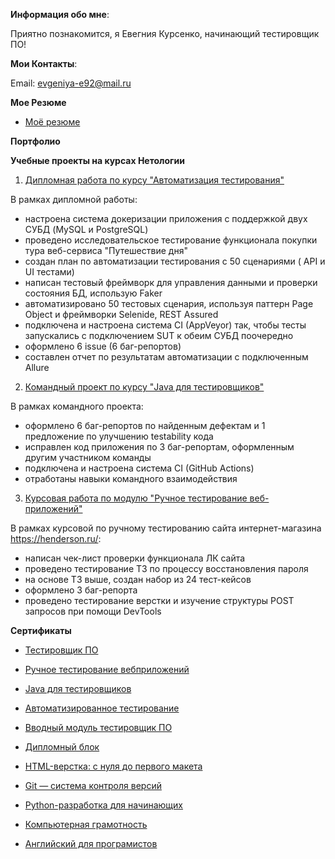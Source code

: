 ﻿**Информация обо мне**:
 
Приятно познакомится, я Евегния Курсенко, начинающий тестировщик ПО!

**Мои Контакты**:

 Email: evgeniya-e92@mail.ru
 
**Мое Резюме**

 - [Моё резюме](https://docs.google.com/document/d/19iqK4zF5FKMAFtUgSDG457w00LECNaikCoqUPHTLoJM/edit?usp=sharing)

 **Портфолио**

**Учебные проекты на курсах Нетологии**

1. [Дипломная работа по курсу "Автоматизация тестирования"](https://github.com/2Evgen/QADiplom.git)

В рамках дипломной работы:
- настроена система докеризации приложения с поддержкой двух СУБД (MySQL и PostgreSQL)
- проведено исследовательское тестирование функционала покупки тура веб-сервиса "Путешествие дня"
- создан план по автоматизации тестирования с 50 сценариями ( API и UI тестами)
- написан тестовый фреймворк для управления данными и проверки состояния БД, использую Faker
- автоматизировано 50 тестовых сценария, используя паттерн Page Object и фреймворки Selenide, REST Assured 
- подключена и настроена система CI (AppVeyor) так, чтобы тесты запускались с подключением SUT к обеим СУБД поочередно
- оформлено 6 issue (6 баг-репортов)
- составлен отчет по результатам автоматизации с подключенным Allure

2. [Командный проект по курсу "Java для тестировщиков"](https://github.com/2Evgen/TeamProject.git)

В рамках командного проекта:

- оформлено 6 баг-репортов по найденным дефектам и 1 предложение по улучшению testability кода
- исправлен код приложения по 3 баг-репортам, оформленным другим участником команды
- подключена и настроена система CI (GitHub Actions)
- отработаны навыки командного взаимодействия

3. [Курсовая работа по модулю "Ручное тестирование веб-приложений"](https://docs.google.com/spreadsheets/d/1-7AGyg1Dg5hCvBI8p_G2Arr9Z2tONY2JwPsFyaYQWlg/edit?usp=sharing)

 В рамках курсовой по ручному тестированию сайта интернет-магазина https://henderson.ru/:

- написан чек-лист проверки функционала ЛК сайта
- проведено тестирование ТЗ по процессу восстановления пароля
- на основе ТЗ выше, создан набор из 24 тест-кейсов
- оформлено 3 баг-репорта 
- проведено тестирование верстки и изучение структуры POST запросов при помощи DevTools



**Сертификаты**

- [Тестировщик ПО](https://github.com/2Evgen/Portfolio/blob/main/document/%D0%A2%D0%B5%D1%81%D1%82%D0%B8%D1%80%D0%BE%D0%B2%D1%89%D0%B8%D0%BA%20%D0%9F%D0%9E.png)

- [Ручное тестирование вебприложений](https://github.com/2Evgen/Portfolio/blob/main/document/%D0%A0%D1%83%D1%87%D0%BD%D0%BE%D0%B5%20%D1%82%D0%B5%D1%81%D1%82%D0%B8%D1%80%D0%BE%D0%B2%D0%B0%D0%BD%D0%B8%D0%B5.png)

- [Java для тестировщиков](https://github.com/2Evgen/Portfolio/blob/main/document/Java%20%D0%B4%D0%BB%D1%8F%D1%82%D0%B5%D1%81%D1%82%D0%B8%D1%80%D0%BE%D0%B2%D1%89%D0%B8%D0%BA%D0%BE%D0%B2.png)

- [Автоматизированное тестирование](https://github.com/2Evgen/Portfolio/blob/main/document/%D0%90%D0%B2%D1%82%D0%BE%D0%BC%D0%B0%D1%82%D0%B8%D0%B7%D0%B8%D1%80%D0%BE%D0%B2%D0%B0%D0%BD%D0%BD%D0%BE%D0%B5%20%D1%82%D0%B5%D1%81%D1%82%D0%B8%D1%80%D0%BE%D0%B2%D0%B0%D0%BD%D0%B8%D0%B5.png)

- [Вводный модуль тестировщик ПО](https://github.com/2Evgen/Portfolio/blob/main/document/%D0%92%D0%B2%D0%BE%D0%B4%D0%BD%D1%8B%D0%B9%20%D0%BC%D0%BE%D0%B4%D1%83%D0%BB%D1%8C.png)

- [Дипломный блок](https://github.com/2Evgen/Portfolio/blob/main/document/%D0%94%D0%B8%D0%BF%D0%BB%D0%BE%D0%BC%D0%BD%D1%8B%D0%B9%20%D0%B1%D0%BB%D0%BE%D0%BA.png)


- [HTML-верстка: с нуля до первого макета]()

- [Git — система контроля версий](document/Git.png)

- [Python-разработка для начинающих]()

- [Компьютерная грамотность](https://github.com/2Evgen/Portfolio/blob/main/document/%D0%9A%D0%BE%D0%BC%D0%BF%D1%8C%D1%8E%D1%82%D0%B5%D1%80%D0%BD%D0%B0%D1%8F%20%D0%B3%D1%80%D0%B0%D0%BC%D0%BE%D1%82%D0%BD%D0%BE%D1%81%D1%82%D1%8C.png)

- [Английский для програмистов](https://github.com/2Evgen/Portfolio/blob/main/document/%D0%90%D0%BD%D0%B3%D0%BB%D0%B8%D0%B9%D1%81%D0%BA%D0%B8%D0%B9%20%D0%B4%D0%BB%D1%8F%20%D0%BF%D1%80%D0%BE%D0%B3%D1%80%D0%B0%D0%BC%D0%BC%D0%B8%D1%81%D1%82%D0%BE%D0%B2.png)

